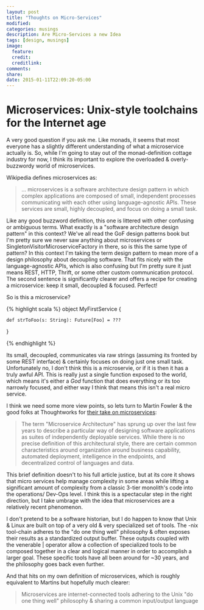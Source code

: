 ```yaml
---
layout: post
title: "Thoughts on Micro-Services"
modified:
categories: musings
description: Are Micro-Services a new Idea
tags: [design, musings]
image:
  feature:
  credit:
  creditlink:
comments:
share:
date: 2015-01-11T22:09:20-05:00
---
```


# Microservices: Unix-style toolchains for the Internet age

A very good question if you ask me. Like monads, it seems that most everyone has a slightly different understanding of what a microservice actually is. So, while I'm going to stay out of the monad-definition cottage industry for now, I think its important to explore the overloaded & overly-buzzwordy world of microservices.

Wikipedia defines microservices as:

>... microservices is a software architecture design pattern in which complex applications are composed of small, independent processes communicating with each other using language-agnostic APIs. 
> These services are small, highly decoupled, and focus on doing a small task.

Like any good buzzword definition, this one is littered with other confusing or ambiguous terms. What exactly is a "software architecture design pattern" in this context? We've all read the GoF design patterns book but I'm pretty sure we never saw anything about microservices or SingletonVisitorMicroserviceFactory in there, so is this the same type of pattern? In this context I'm taking the term design pattern to mean more of a design philosophy about decoupling software. That fits nicely with the language-agnostic APIs, which is also confusing but I'm pretty sure it just means REST, HTTP, Thrift, or some other custom communication protocol. The second sentence is significantly clearer and offers a recipe for creating a microservice: keep it small, decoupled & focused. Perfect!

So is this a microservice?

{% highlight scala %}
object MyFirstService {
	
	def strToFoo(s: String): Future[Foo] = ???

}

{% endhighlight %}

Its small, decoupled, communicates via raw strings (assuming its fronted by some REST interface) & certainly focuses on doing just one small task. Unfortunately no, I don't think this is a microservie, or if it is then it has a truly awful API. This is really just a single function exposed to the world, which means it's either a *God* function that does everything or its too narrowly focused, and either way I think that means this isn't a real micro service. 

I think we need some more view points, so lets turn to Martin Fowler & the good folks at Thoughtworks for [their take on microservices](http://martinfowler.com/articles/microservices.html):

> The term "Microservice Architecture" has sprung up over the last few years to describe a particular way of designing software applications as suites of independently deployable services. While there is no precise definition of this architectural style, there are certain common characteristics around organization around business capability, automated deployment, intelligence in the endpoints, and decentralized control of languages and data.

This brief definition doesn't to his full article justice, but at its core it shows that micro services help manage complexity in some areas while lifting a significant amount of complexity from a classic 3-tier monolith's code into the operations/ Dev-Ops level. I think this is a spectacular step in the right direction, but I take umbrage with the idea that microservices are a relatively recent phenomenon. 

I don't pretend to be a software historian, but I do happen to know that Unix & Linux are built on top of a very old & very specialized set of tools. The -nix tool-chain adheres to the "do one thing well" philosophy & often exposes their results as a standardized output buffer. These outputs coupled with the venerable | operator allow a collection of specialized tools to be composed together in a clear and logical manner in order to accomplish a larger goal. These specific tools have all been around for ~30 years, and the philosophy goes back even further. 

And that hits on my own definition of microservices, which is roughly equivalent to Martins but hopefully much clearer: 

> Microservices are internet-connected tools adhering to the Unix "do one thing well" philosophy & sharing a common input/output language



